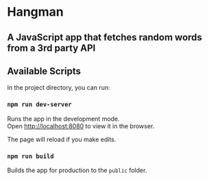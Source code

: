 # Hangman

## A JavaScript app that fetches random words from a 3rd party API

## Available Scripts

In the project directory, you can run:

### `npm run dev-server`

Runs the app in the development mode.<br>
Open [http://localhost:8080](http://localhost:8080) to view it in the browser.

The page will reload if you make edits.

### `npm run build`

Builds the app for production to the `public` folder.

